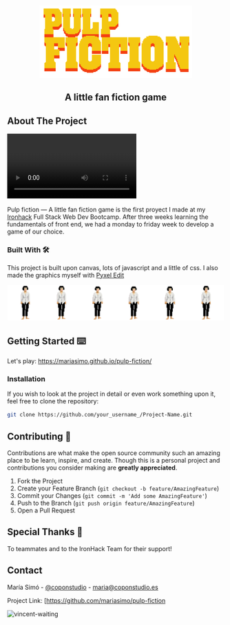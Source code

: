 <p style="text-align:center"><img src="screenshots/title.png" alt="Pulp Fiction" style="zoom:35%;" /></p>

<h2 align="center">
  A little fan fiction game 
</h2>



## About The Project

<video src="screenshots/Grabación de pantalla 2019-11-18 a las 0.01.19.mov"></video>

Pulp fiction — A little fan fiction game is the first proyect I made at my [Ironhack](https://www.ironhack.com/) Full Stack Web Dev Bootcamp. After three weeks learning the fundamentals of front end, we had a monday to friday week to develop a game of our choice. 



### Built With  🛠

 This project is built upon canvas, lots of javascript and a little of css. I also made the graphics myself with [Pyxel Edit](https://pyxeledit.com/)

![mia-idle](screenshots/mia-idle.png)



## Getting Started ⌨️

Let's play: https://mariasimo.github.io/pulp-fiction/

### Installation

If you wish to look at the project in detail or even work something upon it, feel free to clone the repository:

```sh
git clone https://github.com/your_username_/Project-Name.git
```


## Contributing 💬

Contributions are what make the open source community such an amazing place to be learn, inspire, and create. Though this is a personal project and contributions you consider making are **greatly appreciated**.

1. Fork the Project
2. Create your Feature Branch (`git checkout -b feature/AmazingFeature`)
3. Commit your Changes (`git commit -m 'Add some AmazingFeature'`)
4. Push to the Branch (`git push origin feature/AmazingFeature`)
5. Open a Pull Request



## Special Thanks 💖

To teammates and to the IronHack Team for their support!



## Contact

María Simó - [@coponstudio](https://instagram.com/coponstudio) - [maria@coponstudio.es](maria@coponstudio.es)

Project Link: [https://github.com/mariasimo/pulp-fiction



![vincent-waiting](/Users/mariasimo/Ironhack/week-3/pulp-fiction/screenshots/vincent-waiting.gif)
